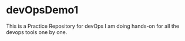 # devOpsDemo1
This is a Practice Repository for devOps
I am doing hands-on for all the devops tools one by one.
